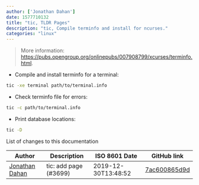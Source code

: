 ```yaml
---
author: ['Jonathan Dahan']
date: 1577710132
title: "tic, TLDR Pages"
description: "tic, Compile terminfo and install for ncurses."
categories: "linux"
---
```

> More information: <https://pubs.opengroup.org/onlinepubs/007908799/xcurses/terminfo.html>.

- Compile and install terminfo for a terminal:

```bash
tic -xe terminal path/to/terminal.info
```

- Check terminfo file for errors:

```bash
tic -c path/to/terminal.info
```

- Print database locations:

```bash
tic -D
```
List of changes to this documentation


Author | Description | ISO 8601 Date | GitHub link
------|-----|-----|-----
[Jonathan Dahan](mailto:hi@jonathan.is) | tic: add page (#3699) | 2019-12-30T13:48:52 | [7ac600865d9d](https://github.com/tldr-pages/tldr/commit/7ac600865d9d0c6a5ef52577a5946bf27ad21ad4)

